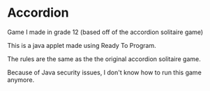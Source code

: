 # Accordion
Game I made in grade 12 (based off of the accordion solitaire game)

This is a java applet made using Ready To Program.

The rules are the same as the the original accordion solitaire game.

Because of Java security issues, I don't know how to run this game anymore.
